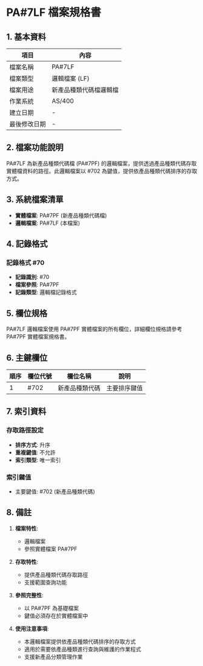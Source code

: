 # PA#7LF 檔案規格書

## 1. 基本資料

| 項目 | 內容 |
|------|------|
| 檔案名稱 | PA#7LF |
| 檔案類型 | 邏輯檔案 (LF) |
| 檔案用途 | 新產品種類代碼檔邏輯檔 |
| 作業系統 | AS/400 |
| 建立日期 | - |
| 最後修改日期 | - |

## 2. 檔案功能說明

PA#7LF 為新產品種類代碼檔 (PA#7PF) 的邏輯檔案，提供透過產品種類代碼存取實體檔資料的路徑。此邏輯檔案以 #702 為鍵值，提供依產品種類代碼排序的存取方式。

## 3. 系統檔案清單

- **實體檔案**: PA#7PF (新產品種類代碼檔)
- **邏輯檔案**: PA#7LF (本檔案)

## 4. 記錄格式

### 記錄格式 #70
- **記錄識別**: #70
- **檔案參照**: PA#7PF
- **記錄類型**: 邏輯檔記錄格式

## 5. 欄位規格

PA#7LF 邏輯檔案使用 PA#7PF 實體檔案的所有欄位，詳細欄位規格請參考 PA#7PF 實體檔案規格書。

## 6. 主鍵欄位

| 順序 | 欄位代號 | 欄位名稱 | 說明 |
|------|----------|----------|------|
| 1 | #702 | 新產品種類代碼 | 主要排序鍵值 |

## 7. 索引資料

### 存取路徑設定
- **排序方式**: 升序
- **重複鍵值**: 不允許
- **索引類型**: 唯一索引

### 索引鍵值
- 主要鍵值: #702 (新產品種類代碼)

## 8. 備註

1. **檔案特性**: 
   - 邏輯檔案
   - 參照實體檔案 PA#7PF

2. **存取特性**:
   - 提供產品種類代碼存取路徑
   - 支援範圍查詢功能

3. **參照完整性**:
   - 以 PA#7PF 為基礎檔案
   - 鍵值必須存在於實體檔案中

4. **使用注意事項**:
   - 本邏輯檔案提供依產品種類代碼排序的存取方式
   - 適用於需要依產品種類進行查詢與維護的作業程式
   - 支援新產品分類管理作業 
